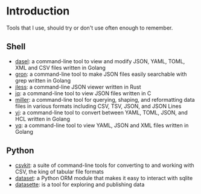 # Introduction

Tools that I use, should try or don't use often enough to remember.

## Shell

* [dasel](https://github.com/TomWright/dasel): a command-line tool to view and modify JSON, YAML, TOML, XML and CSV files written in Golang
* [gron](https://github.com/tomnomnom/gron): a command-line tool to make JSON files easily searchable with grep written in Golang
* [jless](https://pauljuliusmartinez.github.io/): a command-line JSON viewer written in Rust
* [jq](https://stedolan.github.io/jq/): a command-line tool to view JSON files written in C
* [miller](https://miller.readthedocs.io/en/latest/): a command-line tool for querying, shaping, and reformatting data files in various formats including CSV, TSV, JSON, and JSON Lines 
* [yj](https://github.com/sclevine/yj): a command-line tool to convert between YAML, TOML, JSON, and HCL written in Golang
* [yq](https://github.com/mikefarah/yq): a command-line tool to view YAML, JSON and XML files written in Golang

## Python

* [csvkit](https://csvkit.readthedocs.io/en/latest/): a suite of command-line tools for converting to and working with CSV, the king of tabular file formats
* [dataset](https://dataset.readthedocs.io/en/latest/): a Python ORM module that makes it easy to interact with sqlite
* [datasette](https://datasette.io/): is a tool for exploring and publishing data
